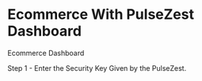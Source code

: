 # Ecommerce With PulseZest Dashboard

Ecommerce Dashboard

Step 1 - Enter the Security Key Given by the PulseZest.
